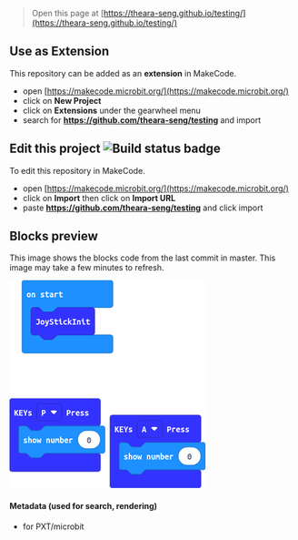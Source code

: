 
> Open this page at [https://theara-seng.github.io/testing/](https://theara-seng.github.io/testing/)

## Use as Extension

This repository can be added as an **extension** in MakeCode.

* open [https://makecode.microbit.org/](https://makecode.microbit.org/)
* click on **New Project**
* click on **Extensions** under the gearwheel menu
* search for **https://github.com/theara-seng/testing** and import

## Edit this project ![Build status badge](https://github.com/theara-seng/testing/workflows/MakeCode/badge.svg)

To edit this repository in MakeCode.

* open [https://makecode.microbit.org/](https://makecode.microbit.org/)
* click on **Import** then click on **Import URL**
* paste **https://github.com/theara-seng/testing** and click import

## Blocks preview

This image shows the blocks code from the last commit in master.
This image may take a few minutes to refresh.

![A rendered view of the blocks](https://github.com/theara-seng/testing/raw/master/.github/makecode/blocks.png)

#### Metadata (used for search, rendering)

* for PXT/microbit
<script src="https://makecode.com/gh-pages-embed.js"></script><script>makeCodeRender("{{ site.makecode.home_url }}", "{{ site.github.owner_name }}/{{ site.github.repository_name }}");</script>
